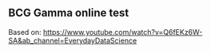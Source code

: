 ## BCG Gamma online test

Based on: https://www.youtube.com/watch?v=Q6fEKz6W-SA&ab_channel=EverydayDataScience
